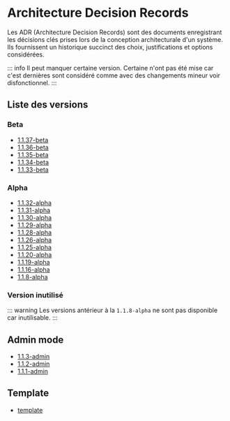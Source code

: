 # Architecture Decision Records
Les ADR (Architecture Decision Records) sont des documents enregistrant les décisions clés prises lors de la conception architecturale d'un système. Ils fournissent un historique succinct des choix, justifications et options considérées.

::: info
Il peut manquer certaine version. Certaine n'ont pas été mise car c'est dernières sont considéré comme avec des changements mineur voir disfonctionnel.
:::

## Liste des versions

### Beta
- [1.1.37-beta](/ADR/1.1.37-beta)
- [1.1.36-beta](/ADR/1.1.36-beta)
- [1.1.35-beta](/ADR/1.1.35-beta)
- [1.1.34-beta](/ADR/1.1.34-beta)
- [1.1.33-beta](/ADR/1.1.33-beta)

### Alpha
- [1.1.32-alpha](/ADR/1.1.32-alpha)
- [1.1.31-alpha](/ADR/1.1.31-alpha)
- [1.1.30-alpha](/ADR/1.1.30-alpha)
- [1.1.29-alpha](/ADR/1.1.29-alpha)
- [1.1.28-alpha](/ADR/1.1.28-alpha)
- [1.1.26-alpha](/ADR/1.1.26-alpha)
- [1.1.25-alpha](/ADR/1.1.25-alpha)
- [1.1.20-alpha](/ADR/1.1.20-alpha)
- [1.1.19-alpha](/ADR/1.1.19-alpha)
- [1.1.16-alpha](/ADR/1.1.16-alpha)
- [1.1.8-alpha](/ADR/1.1.8-alpha)

### Version inutilisé
::: warning
Les versions antérieur à la ``1.1.8-alpha`` ne sont pas disponible car inutilisable.
:::

## Admin mode
- [1.1.3-admin](/ADR/1.1.3-admin)
- [1.1.2-admin](/ADR/1.1.2-admin)
- [1.1.1-admin](/ADR/1.1.1-admin)

## Template
- [template](/ADR/template)